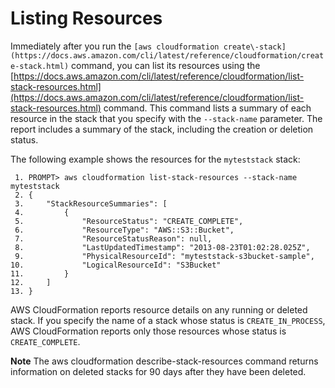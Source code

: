 # Listing Resources<a name="using-cfn-listing-stack-resources"></a>

Immediately after you run the `[aws cloudformation create\-stack](https://docs.aws.amazon.com/cli/latest/reference/cloudformation/create-stack.html)` command, you can list its resources using the [https://docs.aws.amazon.com/cli/latest/reference/cloudformation/list-stack-resources.html](https://docs.aws.amazon.com/cli/latest/reference/cloudformation/list-stack-resources.html) command\. This command lists a summary of each resource in the stack that you specify with the `--stack-name` parameter\. The report includes a summary of the stack, including the creation or deletion status\.

The following example shows the resources for the `myteststack` stack:

```
 1. PROMPT> aws cloudformation list-stack-resources --stack-name myteststack
 2. {
 3.     "StackResourceSummaries": [
 4.         {
 5.             "ResourceStatus": "CREATE_COMPLETE",
 6.             "ResourceType": "AWS::S3::Bucket",
 7.             "ResourceStatusReason": null,
 8.             "LastUpdatedTimestamp": "2013-08-23T01:02:28.025Z",
 9.             "PhysicalResourceId": "myteststack-s3bucket-sample",
10.             "LogicalResourceId": "S3Bucket"
11.         }
12.     ]
13. }
```

AWS CloudFormation reports resource details on any running or deleted stack\. If you specify the name of a stack whose status is `CREATE_IN_PROCESS`, AWS CloudFormation reports only those resources whose status is `CREATE_COMPLETE`\.

**Note**
The aws cloudformation describe\-stack\-resources command returns information on deleted stacks for 90 days after they have been deleted\.
